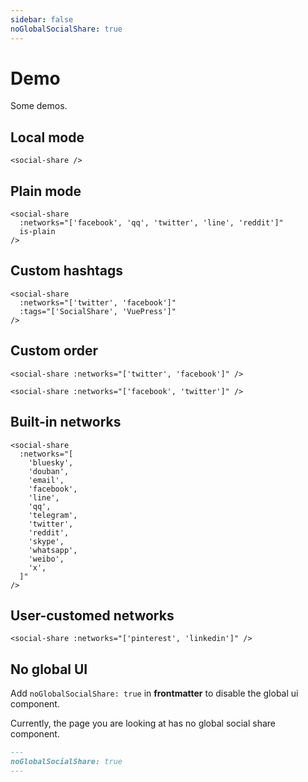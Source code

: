 ```yaml
---
sidebar: false
noGlobalSocialShare: true
---
```


# Demo

Some demos.

## Local mode

```vue
<social-share />
```

<social-share />

## Plain mode

```vue
<social-share
  :networks="['facebook', 'qq', 'twitter', 'line', 'reddit']"
  is-plain
/>
```

<social-share :networks="['facebook', 'qq', 'twitter', 'line', 'reddit']" is-plain />

## Custom hashtags

```vue
<social-share
  :networks="['twitter', 'facebook']"
  :tags="['SocialShare', 'VuePress']"
/>
```

<social-share :networks="['twitter', 'facebook']" :tags="['SocialShare', 'VuePress']" />

## Custom order

```vue
<social-share :networks="['twitter', 'facebook']" />

<social-share :networks="['facebook', 'twitter']" />
```

<social-share :networks="['twitter', 'facebook']" />

<social-share :networks="['facebook', 'twitter']" />

## Built-in networks

```vue
<social-share
  :networks="[
    'bluesky',
    'douban',
    'email',
    'facebook',
    'line',
    'qq',
    'telegram',
    'twitter',
    'reddit',
    'skype',
    'whatsapp',
    'weibo',
    'x',
  ]"
/>
```

<social-share 
  :networks="[
    'bluesky', 
    'douban', 
    'facebook', 
    'line', 
    'qq', 
    'telegram', 
    'twitter', 
    'reddit', 
    'skype', 
    'whatsapp', 
    'weibo',
    'x',
  ]" 
/>

## User-customed networks

```vue
<social-share :networks="['pinterest', 'linkedin']" />
```

<social-share :networks="['pinterest', 'linkedin']" />

## No global UI

Add `noGlobalSocialShare: true` in **frontmatter** to disable the global ui component.

Currently, the page you are looking at has no global social share component.

```md
---
noGlobalSocialShare: true
---
```
